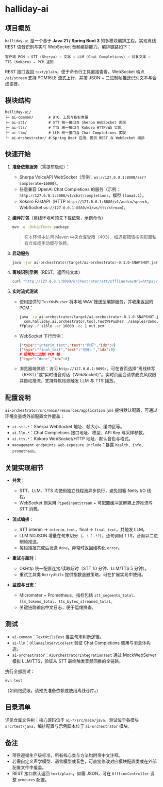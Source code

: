 # halliday-ai

## 项目概览

`halliday-ai` 是一个基于 **Java 21 / Spring Boot 3** 的多模块编排工程，实现离线 REST 语音识别与实时 WebSocket 音频编排能力。编排链路如下：

```
客户端 PCM → STT (Sherpa) → 文本 → LLM (Chat Completions) → 回复文本 → TTS (Kokoro) → PCM 返回
```

REST 接口返回 `text/plain`，便于命令行工具直接查看。WebSocket 端点 `/ai/stream` 支持 PCM16LE 流式上行，并按 JSON + 二进制帧推送识别文本与合成语音。

## 模块结构

```
halliday-ai/
├─ ai-common/       # DTO、工具与指标常量
├─ ai-stt/          # STT 统一接口与 Sherpa WebSocket 实现
├─ ai-tts/          # TTS 统一接口与 Kokoro HTTP/WS 实现
├─ ai-llm/          # LLM 统一接口与 Chat Completions 实现
└─ ai-orchestrator/ # Spring Boot 应用，提供 REST 与 WebSocket 编排
```

## 快速开始

1. **准备依赖服务**（需提前启动）：
   - Sherpa VoiceAPI WebSocket（示例：`ws://127.0.0.1:8000/asr?samplerate=16000`）。
   - 任意兼容 OpenAI Chat Completions 的服务（示例：`http://127.0.0.1:3000/v1/chat/completions`，模型 `llama3.1`）。
   - Kokoro FastAPI（HTTP `http://127.0.0.1:8880/v1/audio/speech`，WebSocket `ws://127.0.0.1:8880/v1/ws/tts/stream`）。

2. **编译打包**（离线环境可预先下载依赖，示例命令）
   ```bash
   mvn -q -DskipTests package
   ```
   > 在本环境中访问 Maven 中央仓库受限（403），如遇报错请按需配置私有仓库或手动缓存依赖。

3. **启动服务**
   ```bash
   java -jar ai-orchestrator/target/ai-orchestrator-0.1.0-SNAPSHOT.jar
   ```

4. **离线识别示例**（REST，返回纯文本）
   ```bash
   curl "http://127.0.0.1:9099/orchestrator/stt/offline?wavUrl=https://example.com/demo.wav"
   ```

5. **实时流式测试**
   - 使用提供的 `TestWsPusher` 将本地 WAV 推送至编排服务，并收集返回的 PCM：
     ```bash
     java -cp ai-orchestrator/target/ai-orchestrator-0.1.0-SNAPSHOT.jar \
       com.halliday.ai.orchestrator.tool.TestWsPusher ./samples/demo.wav ws://127.0.0.1:9099/ai/stream
     ffplay -f s16le -ar 16000 -ac 1 out.pcm
     ```
   - WebSocket 下行示例：
     ```json
     {"type":"interim_text","text":"你好","idx":0}
     {"type":"final_text","text":"你好。","idx":0}
     # 后续为二进制 PCM 帧
     {"type":"done","idx":0}
     ```
   - 浏览器端体验：访问 `http://127.0.0.1:9099/`，可在首页选择“离线转写（REST）”或“实时语音对话（WebSocket）”。实时页面会请求麦克风权限并自动推流，支持静默检测触发 LLM 与 TTS 播放。

## 配置说明

`ai-orchestrator/src/main/resources/application.yml` 提供默认配置，可通过环境变量或外部配置文件覆盖：

- `ai.stt.*`：Sherpa WebSocket 地址、帧大小、缓冲区等。
- `ai.llm.*`：Chat Completions 接口地址、模型、API Key 与采样参数。
- `ai.tts.*`：Kokoro WebSocket/HTTP 地址、默认音色与格式。
- `management.endpoints.web.exposure.include`：暴露 `health`、`info`、`prometheus`。

## 关键实现细节

- **并发**：
  - STT、LLM、TTS 均使用独立线程池异步执行，避免阻塞 Netty I/O 线程。
  - WebSocket 侧采用 `PipedInputStream` + 可配置缓冲区解耦上游推流与 STT 消费。

- **流式编排**：
  - STT interim → `interim_text`，final → `final_text`，并触发 LLM。
  - LLM NDJSON 增量在句末切分（`。！？.!?`），逐句调用 TTS，音频以二进制帧推送。
  - 每段播报完成后发送 `done`，异常时返回结构化 `error`。

- **重试与超时**：
  - OkHttp 统一配置连接/读取超时（STT 10 分钟、LLM/TTS 5 分钟）。
  - 重试工具类 `RetryUtils` 提供指数退避策略，可在扩展实现中使用。

- **监控与日志**：
  - Micrometer + Prometheus，指标包括 `stt_segments_total`、`llm_tokens_total`、`tts_bytes_streamed_total`。
  - 关键链路输出中文日志，便于运维排查。

## 测试

- `ai-common`：`TextUtilsTest` 覆盖句末判断逻辑。
- `ai-llm`：`OllamaLlmServiceTest` 验证 Chat Completions 调用与消息体构造。
- `ai-orchestrator`：`AiOrchestratorIntegrationTest` 通过 MockWebServer 模拟 LLM/TTS，验证从 STT 最终触发音频回推的全链路。

执行全部测试：
```bash
mvn test
```
（如网络受限，请预先准备依赖或使用离线仓库。）

## 目录清单

详见仓库文件树；核心源码位于 `ai-*/src/main/java`，测试位于各模块 `src/test/java`，编排配置与示例脚本位于 `ai-orchestrator` 模块。

## 备注

- 项目遵循生产级标准，所有核心类与方法均附带中文注释。
- 若需自定义声学模型、语言模型或音色，可直接修改对应模块配置类或在外部配置文件中覆盖。
- REST 接口默认返回 `text/plain`，如需 JSON，可在 `OfflineController` 调整 `produces` 配置。
